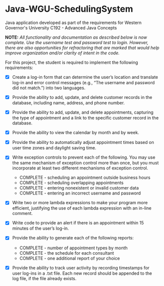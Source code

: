 # Java-WGU-SchedulingSystem
Java application developed as part of the requirements for Western Governor's University C192 - Advanced Java Concepts

**NOTE:** _*All functionality and documentation as described below is now complete. Use the username test and password test to login. However, there are also opportunities for refractoring that are marked that would help improve organization and/or clarity of intent in the code.*_

For this project, the student is required to implement the following requirements:

- [x] Create a log-in form that can determine the user’s location and translate log-in and error control messages (e.g., “The username and password did not match.”) into two languages.

- [x] Provide the ability to add, update, and delete customer records in the database, including name, address, and phone number.

- [x] Provide the ability to add, update, and delete appointments, capturing the type of appointment and a link to the specific customer record in the database.

- [x] Provide the ability to view the calendar by month and by week.

- [x] Provide the ability to automatically adjust appointment times based on user time zones and daylight saving time.

- [x] Write exception controls to prevent each of the following. You may use the same mechanism of exception control more than once, but you must incorporate at least  two different mechanisms of exception control.
  * COMPLETE - scheduling an appointment outside business hours
  * COMPLETE - scheduling overlapping appointments
  * COMPLETE - entering nonexistent or invalid customer data
  * COMPLETE - entering an incorrect username and password

- [x] Write two or more lambda expressions to make your program more efficient, justifying the use of each lambda expression with an in-line comment.

- [x] Write code to provide an alert if there is an appointment within 15 minutes of the user’s log-in.

- [x] Provide the ability to generate each  of the following reports:
  * COMPLETE - number of appointment types by month
  * COMPLETE - the schedule for each consultant
  * COMPLETE - one additional report of your choice

- [x] Provide the ability to track user activity by recording timestamps for user log-ins in a .txt file. Each new record should be appended to the log file, if the file already exists.
